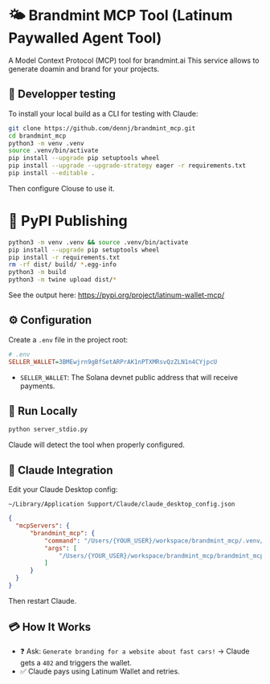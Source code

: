 # 🌤️ Brandmint MCP Tool (Latinum Paywalled Agent Tool)

A Model Context Protocol (MCP) tool for brandmint.ai
This service allows to generate doamin and brand for your projects.

## 🔧 Developper testing
To install your local build as a CLI for testing with Claude:

```bash
git clone https://github.com/dennj/brandmint_mcp.git
cd brandmint_mcp
python3 -m venv .venv
source .venv/bin/activate
pip install --upgrade pip setuptools wheel
pip install --upgrade --upgrade-strategy eager -r requirements.txt
pip install --editable .
```

Then configure Clouse to use it.

# 📑 PyPI Publishing

```bash
python3 -m venv .venv && source .venv/bin/activate
pip install --upgrade pip setuptools wheel
pip install -r requirements.txt
rm -rf dist/ build/ *.egg-info
python3 -m build
python3 -m twine upload dist/*
```

See the output here: https://pypi.org/project/latinum-wallet-mcp/


## ⚙️ Configuration

Create a `.env` file in the project root:

```ini
# .env
SELLER_WALLET=3BMEwjrn9gBfSetARPrAK1nPTXMRsvQzZLN1n4CYjpcU
```

* `SELLER_WALLET`: The Solana devnet public address that will receive payments.

## 🚀 Run Locally

```bash
python server_stdio.py
```

Claude will detect the tool when properly configured.

## 🧠 Claude Integration

Edit your Claude Desktop config:

```
~/Library/Application Support/Claude/claude_desktop_config.json
```

```json
{
  "mcpServers": {
      "brandmint_mcp": {
          "command": "/Users/{YOUR_USER}/workspace/brandmint_mcp/.venv/bin/python",
          "args": [
              "/Users/{YOUR_USER}/workspace/brandmint_mcp/brandmint_mcp/server_stdio.py"
          ]
      }
  }
}
```

Then restart Claude.

## 💳 How It Works

* ❓ Ask: `Generate branding for a website about fast cars!` → Claude gets a `402` and triggers the wallet.
* ✅ Claude pays using Latinum Wallet and retries.
